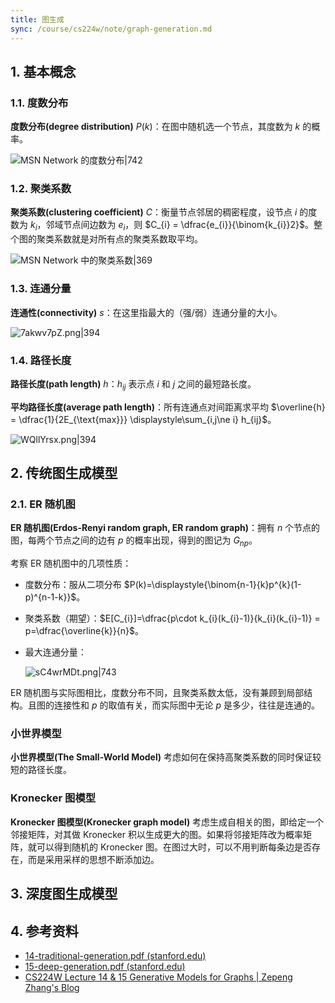 ```yaml
---
title: 图生成
sync: /course/cs224w/note/graph-generation.md
---
```


## 1. 基本概念

### 1.1. 度数分布

**度数分布(degree distribution)** $P(k)$：在图中随机选一个节点，其度数为 $k$ 的概率。

![MSN Network 的度数分布|742](https://static.memset0.cn/img/v6/2024/09/01/m4p9jwIl.png)

### 1.2. 聚类系数

**聚类系数(clustering coefficient)** $C$：衡量节点邻居的稠密程度，设节点 $i$ 的度数为 $k_{i}$，邻域节点间边数为 $e_{i}$，则 $C_{i} = \dfrac{e_{i}}{\binom{k_{i}}2}$。整个图的聚类系数就是对所有点的聚类系数取平均。

![MSN Network 中的聚类系数|369](https://static.memset0.cn/img/v6/2024/09/01/Wx76Ublt.png)

### 1.3. 连通分量

**连通性(connectivity)** $s$：在这里指最大的（强/弱）连通分量的大小。

![7akwv7pZ.png|394](https://static.memset0.cn/img/v6/2024/09/01/7akwv7pZ.png)

### 1.4. 路径长度

**路径长度(path length)** $h$：$h_{ij}$ 表示点 $i$ 和 $j$ 之间的最短路长度。

**平均路径长度(average path length)**：所有连通点对间距离求平均 $\overline{h} = \dfrac{1}{2E_{\text{max}}} \displaystyle\sum_{i,j\ne i} h_{ij}$。

![WQllYrsx.png|394](https://static.memset0.cn/img/v6/2024/09/01/WQllYrsx.png)

## 2. 传统图生成模型

### 2.1. ER 随机图

**ER 随机图(Erdos-Renyi random graph, ER random graph)**：拥有 $n$ 个节点的图，每两个节点之间的边有 $p$ 的概率出现，得到的图记为 $G_{np}$。

考察 ER 随机图中的几项性质：

- 度数分布：服从二项分布 $P(k)=\displaystyle{\binom{n-1}{k}p^{k}(1-p)^{n-1-k}}$。
- 聚类系数（期望）：$E[C_{i}]=\dfrac{p\cdot k_{i}(k_{i}-1)}{k_{i}(k_{i}-1)} = p=\dfrac{\overline{k}}{n}$。
- 最大连通分量：

    ![sC4wrMDt.png|743](https://static.memset0.cn/img/v6/2024/09/01/sC4wrMDt.png)

ER 随机图与实际图相比，度数分布不同，且聚类系数太低，没有兼顾到局部结构。且图的连接性和 $p$ 的取值有关，而实际图中无论 $p$ 是多少，往往是连通的。

### 小世界模型

**小世界模型(The Small-World Model)** 考虑如何在保持高聚类系数的同时保证较短的路径长度。

### Kronecker 图模型

**Kronecker 图模型(Kronecker graph model)** 考虑生成自相关的图，即给定一个邻接矩阵，对其做 Kronecker 积以生成更大的图。如果将邻接矩阵改为概率矩阵，就可以得到随机的 Kronecker 图。在图过大时，可以不用判断每条边是否存在，而是采用采样的思想不断添加边。

## 3. 深度图生成模型

## 4. 参考资料

- [14-traditional-generation.pdf (stanford.edu)](https://snap.stanford.edu/class/cs224w-2020/slides/14-traditional-generation.pdf)
- [15-deep-generation.pdf (stanford.edu)](https://snap.stanford.edu/class/cs224w-2020/slides/15-deep-generation.pdf)
- [CS224W Lecture 14 & 15 Generative Models for Graphs | Zepeng Zhang's Blog](https://blog.zepengzhang.com/2021/07/28/20210728cs224w1415/)
